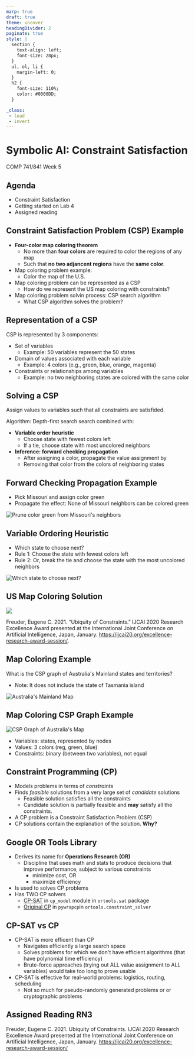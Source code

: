 ```yaml
---
marp: true
draft: true
theme: uncover
headingDivider: 2
paginate: true
style: |
  section {
    text-align: left;
    font-size: 28px;
  }
  ul, ol, li {
    margin-left: 0;
  }
  h2 {
    font-size: 110%;
    color: #0000DD;
  }

_class:
 - lead
 - invert
---
```


# Symbolic AI: Constraint Satisfaction
COMP 741/841 Week 5

## Agenda
- Constraint Satisfaction
- Getting started on Lab 4
- Assigned reading

## Constraint Satisfaction Problem (CSP) Example
- **Four-color map coloring theorem**
    - No more than **four colors** are required to color the regions of any map
    - Such that **no two adjancent regions** have the **same color**. 
- Map coloring problem example:
    - Color the map of the U.S.
- Map coloring problem can be represented as a CSP
    - How do we represent the US map coloring with constraints? 
- Map coloring problem solvin process: CSP search algorithm
    - What CSP algorithm solves the problem?

## Representation of a CSP
CSP is represented by 3 components:
- Set of variables
    - Example: 50 variables represent the 50 states 
- Domain of values associated with each variable
    - Example: 4 colors (e.g., green, blue, orange, magenta)
- Constraints or relationships among variables
    - Example: no two neighboring states are colored with the same color

## Solving a CSP
Assign values to variables such that all constraints are satisfided.

Algorithm: Depth-first search search combined with:
- **Variable order heuristic**
    - Choose state with fewest colors left
    - If a tie, choose state with most uncolored neighbors
- **Inference: forward checking propagation**
    - After assigning a color, propagate the value assignment by
    - Removing that color from the colors of neighboring states

## Forward Checking Propagation Example
- Pick Missouri and assign color green
- Propagate the effect: None of Missouri neighbors can be colored green

![](us-map-arc-consistency.png "Prune color green from Missouri's neighbors")

## Variable Ordering Heuristic
- Which state to choose next? 
- Rule 1: Choose the state with fewest colors left
- Rule 2: Or, break the tie and choose the state with 
the most uncolored neighbors

![](us-map-variable-ordering.png "Which state to choose next?")

## US Map Coloring Solution

![](us-map-coloring-solution-small.png "")
        
Freuder, Eugene C. 2021. “Ubiquity of Constraints.” IJCAI 2020 Research Excellence Award presented at the International Joint Conference on Artificial Intelligence, Japan, January. https://ijcai20.org/excellence-research-award-session/.

## Map Coloring Example
What is the CSP graph of Australia's Mainland states and territories? 
- Note: It does not include the state of Tasmania island

![](australia-map.png "Australia's Mainland Map")

## Map Coloring CSP Graph Example

![](australia-map-graph.png "CSP Graph of Australia's Map")

- Variables: states, represented by nodes
- Values: 3 colors (reg, green, blue)
- Constraints: binary (between two variables), not equal

## Constraint Programming (CP)
- Models problems in terms of *constraints*
- Finds *feasible* solutions from a very large set of *candidate* solutions
    - Feasible solution satisfies all the constraints
    - Candidate solution is partially feasible and **may** satisfy all the constraints.
- A CP problem is a Constraint Satisfaction Problem (CSP)
- CP solutions contain the explanation of the solution. **Why?**

## Google OR Tools Library
- Derives its name for **Operations Research (OR)** 
    - Discipline that uses math and stats to produce decisions that improve performance, subject to various constraints
        - minimize cost, OR
        - maximize efficiency
- Is used to solves CP problems
- Has TWO CP solvers
    - [CP-SAT](https://developers.google.com/optimization/cp/cp_solver) in `cp_model` module in `ortools.sat` package
    - [Original CP](https://developers.google.com/optimization/cp/original_cp_solver) in `pywrapcp`in `ortools.constraint_solver`

## CP-SAT vs CP
- CP-SAT is more efficent than CP
    - Navigates efficiently a large search space
    - Solves problems for which we don't have efficient algorithms (that have polynomial time efficiency)
    - Brute-force approaches (trying out ALL value assignment to ALL variables) would take too long to prove usable
- CP-SAT is effective for real-world problems: logistics, routing, scheduling
    - Not so much for pseudo-randomly generated problems or  or cryptographic problems

## Assigned Reading RN3

Freuder, Eugene C. 2021. Ubiquity of Constraints. IJCAI 2020 Research Excellence Award presented at the International Joint Conference on Artificial Intelligence, Japan, January. https://ijcai20.org/excellence-research-award-session/

